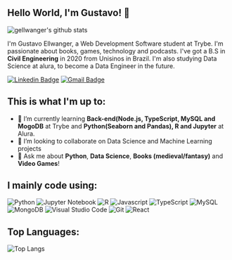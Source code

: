 ## Hello World, I'm Gustavo! :floppy_disk:

![gellwanger's github stats](https://github-readme-stats.vercel.app/api?username=gellwanger&show_icons=true&theme=dark&count_private=true)

I'm Gustavo Ellwanger, a Web Development Software student at Trybe. I'm passionate about books, games, technology and podcasts. I've got a B.S in **Civil Engineering** in 2020 from Unisinos in Brazil. I'm also studying Data Science at alura, to become a Data Engineer in the future.


[![Linkedin Badge](https://img.shields.io/badge/-LinkedIn-0077B5?style=flat-square&logo=LinkedIn&logoColor=white)](https://www.linkedin.com/in/gustavo-ellwanger/)
[![Gmail Badge](https://img.shields.io/badge/-Gmail-D14836?style=flat-square&logo=Gmail&logoColor=white)](mailto:gustavojce@gmail.com)


## This is what I'm up to:
- 🌱 I’m currently learning **Back-end(Node.js, TypeScript, MySQL and MogoDB** at Trybe and **Python(Seaborn and Pandas), R and Jupyter** at Alura.
- 👯 I’m looking to collaborate on Data Science and Machine Learning projects 
- 💬 Ask me about **Python**, **Data Science**, **Books (medieval/fantasy)** and **Video Games**!

## I mainly code using:
![Python](https://img.shields.io/badge/python-3670A0?style=for-the-badge&logo=python&logoColor=ffdd54)
![Jupyter Notebook](https://img.shields.io/badge/jupyter-%23FA0F00.svg?style=for-the-badge&logo=jupyter&logoColor=white)
![R](https://img.shields.io/badge/R-276DC3?style=for-the-badge&logo=r&logoColor=white)
![Javascript](https://img.shields.io/badge/JavaScript-F7DF1E?style=for-the-badge&logo=javascript&logoColor=black)
![TypeScript](https://img.shields.io/badge/TypeScript-007ACC?style=for-the-badge&logo=typescript&logoColor=white)
![MySQL](https://img.shields.io/badge/MySQL-00000F?style=for-the-badge&logo=mysql&logoColor=white)
![MongoDB](https://img.shields.io/badge/MongoDB-4EA94B?style=for-the-badge&logo=mongodb&logoColor=white)
![Visual Studio Code](https://img.shields.io/badge/VSCode-0078d7.svg?style=for-the-badge&logo=visual-studio-code&logoColor=white)
![Git](https://img.shields.io/badge/git-%23F05033.svg?style=for-the-badge&logo=git&logoColor=white)
![React](https://img.shields.io/badge/React-20232A?style=for-the-badge&logo=react&logoColor=61DAFB)

## Top Languages:
![Top Langs](https://github-readme-stats.vercel.app/api/top-langs/?username=gellwanger&layout=compact&theme=dark&langs_count=6) 

